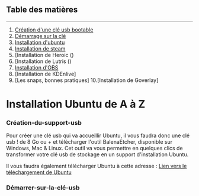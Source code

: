 ## Table des matières
---
1. [Création d'une clé usb bootable](#Création-du-support-usb)
2. [Démarrage sur la clé](#Démarrer-sur-la-clé-usb)
3. [Installation d'ubuntu]()
4. [Installation de steam]()
5. [Installation de Heroic ()
6. [Installation de Lutris ()
7. [Installation d'OBS]()
8. [Installation de KDEnlive]
9. [Les snaps, bonnes pratiques]
10.[Installation de Goverlay]

# Installation Ubuntu de A à Z
   
### Création-du-support-usb

Pour créer une clé usb qui va accueillir Ubuntu, il vous faudra donc une clé usb ! de 8 Go ou + et télécharger l'outil BalenaEtcher, disponible sur Windows, Mac & Linux. 
Cet outil va vous permettre en quelques clics de transformer votre clé usb de stockage en un support d'installation Ubuntu.

Il vous faudra également télécharger Ubuntu à cette adresse : [Lien vers le téléchargement de Ubuntu](https://ubuntu.com/download/desktop)

### Démarrer-sur-la-clé-usb


